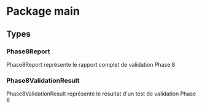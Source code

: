 # Package main

## Types

### Phase8Report

Phase8Report représente le rapport complet de validation Phase 8


### Phase8ValidationResult

Phase8ValidationResult représente le résultat d'un test de validation Phase 8


